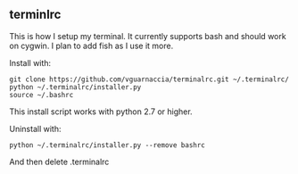 ## terminlrc
This is how I setup my terminal. It currently supports bash and should work on cygwin. I plan to add fish as I use it more.

Install with:

    git clone https://github.com/vguarnaccia/terminalrc.git ~/.terminalrc/
    python ~/.terminalrc/installer.py
    source ~/.bashrc
    
This install script works with python 2.7 or higher.
    
Uninstall with:

    python ~/.terminalrc/installer.py --remove bashrc

And then delete .terminalrc
